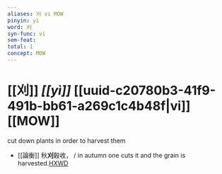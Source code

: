 ```yaml
---
aliases: 刈 vi MOW
pinyin: yì
word: 刈
syn-func: vi
sem-feat: 
total: 1
concept: MOW 
---
```

# [[刈]] *[[yì]]*  [[uuid-c20780b3-41f9-491b-bb61-a269c1c4b48f|vi]] [[MOW]]
cut down plants in order to harvest them
 - [[論衡]] 秋**刈**穀收， / in autumn one cuts it and the grain is harvested.[HXWD](https://hxwd.org/textview.html?location=KR3j0080_tls_001-9a.13)